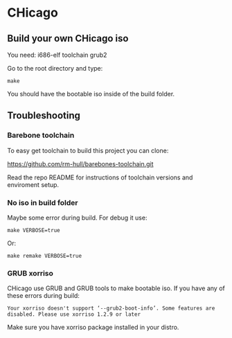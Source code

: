 # CHicago

## Build your own CHicago iso

You need:
	i686-elf toolchain
	grub2

Go to the root directory and type:

```
make
```

You should have the bootable iso inside of the build folder.

## Troubleshooting

### Barebone toolchain

To easy get toolchain to build this project you can clone:

https://github.com/rm-hull/barebones-toolchain.git

Read the repo README for instructions of toolchain versions and enviroment setup.

### No iso in build folder

Maybe some error during build. For debug it use:

```
make VERBOSE=true
```

Or:

```
make remake VERBOSE=true
```

### GRUB xorriso

CHicago use GRUB and GRUB tools to make bootable iso.
If you have any of these errors during build:

```
Your xorriso doesn't support ‘--grub2-boot-info’. Some features are disabled. Please use xorriso 1.2.9 or later
```

Make sure you have xorriso package installed in your distro.
